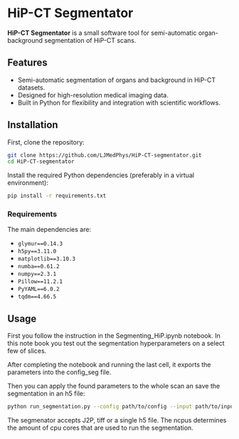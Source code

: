 # HiP-CT Segmentator

**HiP-CT Segmentator** is a small software tool for semi-automatic organ-background segmentation of HiP-CT scans.

## Features

- Semi-automatic segmentation of organs and background in HiP-CT datasets.
- Designed for high-resolution medical imaging data.
- Built in Python for flexibility and integration with scientific workflows.

## Installation

First, clone the repository:

```bash
git clone https://github.com/LJMedPhys/HiP-CT-segmentator.git
cd HiP-CT-segmentator
```

Install the required Python dependencies (preferably in a virtual environment):

```bash
pip install -r requirements.txt
```

### Requirements

The main dependencies are:

- `glymur==0.14.3`
- `h5py==3.11.0`
- `matplotlib==3.10.3`
- `numba==0.61.2`
- `numpy==2.3.1`
- `Pillow==11.2.1`
- `PyYAML==6.0.2`
- `tqdm==4.66.5`

## Usage

First you follow the instruction in the Segmenting_HiP.ipynb notebook. In this note book you test out the segmentation hyperparameters on a select few of slices. 

After completing the notebook and running the last cell, it exports the parameters into the config_seg file.

Then you can apply the found parameters to the whole scan an save the segmentation in an h5 file:

```bash
python run_segmentation.py --config path/to/config --input path/to/input/data --output path/to/output/file.h5 --ncpus number_of_cores
```

The segmenator accepts J2P, tiff or a single h5 file. The ncpus determines the amount of cpu cores that are used to run the segmentation.

